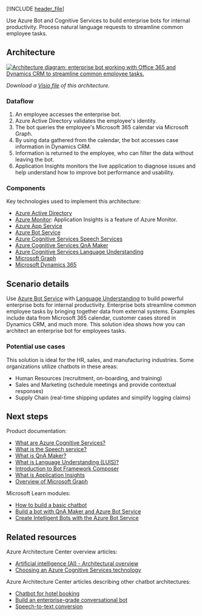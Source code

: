 [!INCLUDE [header_file](../../../includes/sol-idea-header.md)]

Use Azure Bot and Cognitive Services to build enterprise bots for internal productivity. Process natural language requests to streamline common employee tasks.

## Architecture

[ ![Architecture diagram: enterprise bot working with Office 365 and Dynamics CRM to streamline common employee tasks.](../media/enterprise-productivity-chatbot.png)](../media/enterprise-productivity-chatbot.png#lightbox)

*Download a [Visio file](https://arch-center.azureedge.net/enterprise-productivity-chatbot.vsdx) of this architecture.*

### Dataflow

1. An employee accesses the enterprise bot.
1. Azure Active Directory validates the employee's identity.
1. The bot queries the employee's Microsoft 365 calendar via Microsoft Graph.
1. By using data gathered from the calendar, the bot accesses case information in Dynamics CRM.
1. Information is returned to the employee, who can filter the data without leaving the bot.
1. Application Insights monitors the live application to diagnose issues and help understand how to improve bot performance and usability.

### Components

Key technologies used to implement this architecture:

* [Azure Active Directory](https://azure.microsoft.com/services/active-directory)
* [Azure Monitor](https://azure.microsoft.com/services/monitor): Application Insights is a feature of Azure Monitor.
* [Azure App Service](https://azure.microsoft.com/services/app-service)
* [Azure Bot Service](https://azure.microsoft.com/services/bot-service)
* [Azure Cognitive Services Speech Services](https://azure.microsoft.com/services/cognitive-services/speech-services)
* [Azure Cognitive Services QnA Maker](https://azure.microsoft.com/services/cognitive-services/qna-maker)
* [Azure Cognitive Services Language Understanding](https://azure.microsoft.com/services/cognitive-services/language-understanding-intelligent-service)
* [Microsoft Graph](https://developer.microsoft.com/graph)
* [Microsoft Dynamics 365](https://dynamics.microsoft.com)

## Scenario details

Use [Azure Bot Service](/azure/bot-service/) with [Language Understanding](/azure/cognitive-services/luis/) to build powerful enterprise bots for internal productivity. Enterprise bots streamline common employee tasks by bringing together data from external systems. Examples include data from Microsoft 365 calendar, customer cases stored in Dynamics CRM, and much more. This solution idea shows how you can architect an enterprise bot for employees tasks.

### Potential use cases

This solution is ideal for the HR, sales, and manufacturing industries. Some organizations utilize chatbots in these areas:

- Human Resources (recruitment, on-boarding, and training)
- Sales and Marketing (schedule meetings and provide contextual responses)
- Supply Chain (real-time shipping updates and simplify logging claims)

## Next steps

Product documentation:

* [What are Azure Cognitive Services?](/azure/cognitive-services/what-are-cognitive-services)
* [What is the Speech service?](/azure/cognitive-services/speech-service/overview)
* [What is QnA Maker?](/azure/cognitive-services/QnAMaker/Overview/overview)
* [What is Language Understanding (LUIS)?](/azure/cognitive-services/luis/what-is-luis)
* [Introduction to Bot Framework Composer](/composer/introduction)
* [What is Application Insights](/azure/azure-monitor/app/app-insights-overview)
* [Overview of Microsoft Graph](/graph/overview)

Microsoft Learn modules:

* [How to build a basic chatbot](/training/modules/how-build-basic-chatbot)
* [Build a bot with QnA Maker and Azure Bot Service](/training/modules/build-faq-chatbot-qna-maker-azure-bot-service)
* [Create Intelligent Bots with the Azure Bot Service](/training/paths/create-bots-with-the-azure-bot-service)

## Related resources

Azure Architecture Center overview articles:

* [Artificial intelligence (AI) - Architectural overview](../../data-guide/big-data/ai-overview.md)
* [Choosing an Azure Cognitive Services technology](../../data-guide/technology-choices/cognitive-services.md)

Azure Architecture Center articles describing other chatbot architectures:

* [Chatbot for hotel booking](../../example-scenario/ai/commerce-chatbot.yml)
* [Build an enterprise-grade conversational bot](../../reference-architectures/ai/conversational-bot.yml)
* [Speech-to-text conversion](/azure/architecture/example-scenario/ai/speech-to-text-transcription-analytics)
